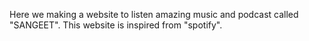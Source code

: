 Here we making a website to listen amazing music and podcast called "SANGEET". This website is inspired from "spotify".
